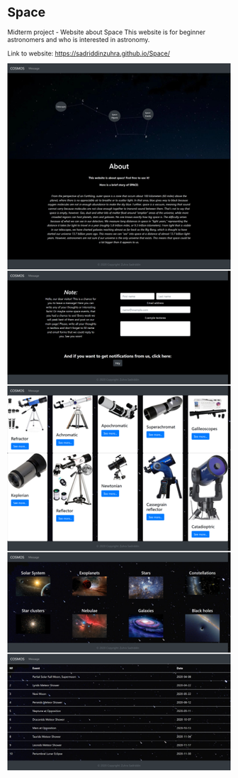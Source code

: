 # Space
Midterm project - Website about Space
This website is for beginner astronomers and who is interested in astronomy.

Link to website: https://sadriddinzuhra.github.io/Space/

![Screenshot](/img/screenshot1.png)
![Screenshot](/img/screenshot2.png)
![Screenshot](/img/screenshot3.png)
![Screenshot](/img/screenshot4.png)
![Screenshot](/img/screenshot5.png)

